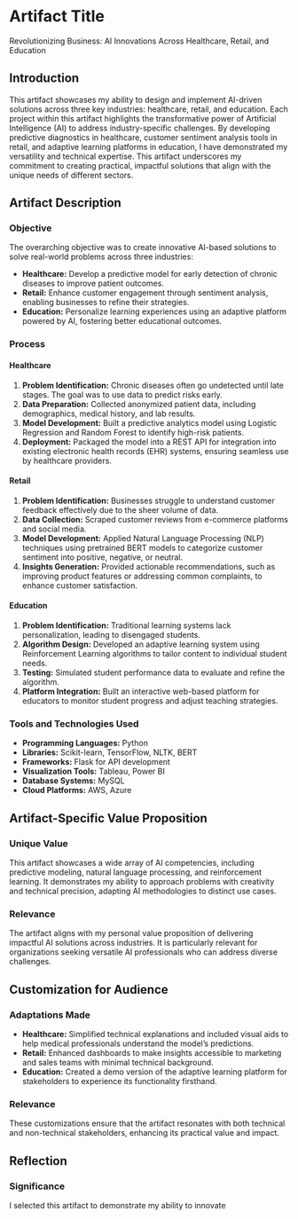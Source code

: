 # **Artifact Title**  
Revolutionizing Business: AI Innovations Across Healthcare, Retail, and Education  

## **Introduction**  
This artifact showcases my ability to design and implement AI-driven solutions across three key industries: healthcare, retail, and education. Each project within this artifact highlights the transformative power of Artificial Intelligence (AI) to address industry-specific challenges. By developing predictive diagnostics in healthcare, customer sentiment analysis tools in retail, and adaptive learning platforms in education, I have demonstrated my versatility and technical expertise. This artifact underscores my commitment to creating practical, impactful solutions that align with the unique needs of different sectors.  

## **Artifact Description**  

### **Objective**  
The overarching objective was to create innovative AI-based solutions to solve real-world problems across three industries:  
- **Healthcare:** Develop a predictive model for early detection of chronic diseases to improve patient outcomes.  
- **Retail:** Enhance customer engagement through sentiment analysis, enabling businesses to refine their strategies.  
- **Education:** Personalize learning experiences using an adaptive platform powered by AI, fostering better educational outcomes.  

### **Process**  

#### **Healthcare**  
1. **Problem Identification:** Chronic diseases often go undetected until late stages. The goal was to use data to predict risks early.  
2. **Data Preparation:** Collected anonymized patient data, including demographics, medical history, and lab results.  
3. **Model Development:** Built a predictive analytics model using Logistic Regression and Random Forest to identify high-risk patients.  
4. **Deployment:** Packaged the model into a REST API for integration into existing electronic health records (EHR) systems, ensuring seamless use by healthcare providers.  

#### **Retail**  
1. **Problem Identification:** Businesses struggle to understand customer feedback effectively due to the sheer volume of data.  
2. **Data Collection:** Scraped customer reviews from e-commerce platforms and social media.  
3. **Model Development:** Applied Natural Language Processing (NLP) techniques using pretrained BERT models to categorize customer sentiment into positive, negative, or neutral.  
4. **Insights Generation:** Provided actionable recommendations, such as improving product features or addressing common complaints, to enhance customer satisfaction.  

#### **Education**  
1. **Problem Identification:** Traditional learning systems lack personalization, leading to disengaged students.  
2. **Algorithm Design:** Developed an adaptive learning system using Reinforcement Learning algorithms to tailor content to individual student needs.  
3. **Testing:** Simulated student performance data to evaluate and refine the algorithm.  
4. **Platform Integration:** Built an interactive web-based platform for educators to monitor student progress and adjust teaching strategies.  

### **Tools and Technologies Used**  
- **Programming Languages:** Python  
- **Libraries:** Scikit-learn, TensorFlow, NLTK, BERT  
- **Frameworks:** Flask for API development  
- **Visualization Tools:** Tableau, Power BI  
- **Database Systems:** MySQL  
- **Cloud Platforms:** AWS, Azure  

## **Artifact-Specific Value Proposition**  

### **Unique Value**  
This artifact showcases a wide array of AI competencies, including predictive modeling, natural language processing, and reinforcement learning. It demonstrates my ability to approach problems with creativity and technical precision, adapting AI methodologies to distinct use cases.  

### **Relevance**  
The artifact aligns with my personal value proposition of delivering impactful AI solutions across industries. It is particularly relevant for organizations seeking versatile AI professionals who can address diverse challenges.  

## **Customization for Audience**  

### **Adaptations Made**  
- **Healthcare:** Simplified technical explanations and included visual aids to help medical professionals understand the model’s predictions.  
- **Retail:** Enhanced dashboards to make insights accessible to marketing and sales teams with minimal technical background.  
- **Education:** Created a demo version of the adaptive learning platform for stakeholders to experience its functionality firsthand.  

### **Relevance**  
These customizations ensure that the artifact resonates with both technical and non-technical stakeholders, enhancing its practical value and impact.  

## **Reflection**  

### **Significance**  
I selected this artifact to demonstrate my ability to innovate

